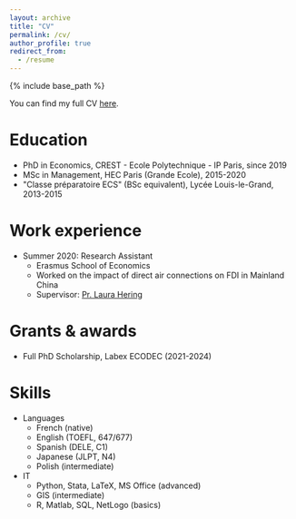 ```yaml
---
layout: archive
title: "CV"
permalink: /cv/
author_profile: true
redirect_from:
  - /resume
---
```


{% include base_path %}

You can find my full CV [here](https://tlmonnier.github.io/files/CV.pdf).

Education
======
* PhD in Economics, CREST - Ecole Polytechnique - IP Paris, since 2019
* MSc in Management, HEC Paris (Grande Ecole), 2015-2020
* "Classe préparatoire ECS" (BSc equivalent), Lycée Louis-le-Grand, 2013-2015

Work experience
======
* Summer 2020: Research Assistant
  * Erasmus School of Economics
  * Worked on the impact of direct air connections on FDI in Mainland China
  * Supervisor: [Pr. Laura Hering](https://www.mwpweb.eu/LauraHering/)

Grants & awards
======
* Full PhD Scholarship, Labex ECODEC (2021-2024)

Skills
======
* Languages
  * French (native)
  * English (TOEFL, 647/677)
  * Spanish (DELE, C1)
  * Japanese (JLPT, N4)
  * Polish (intermediate)
* IT
  * Python, Stata, LaTeX, MS Office (advanced)
  * GIS (intermediate)
  * R, Matlab, SQL, NetLogo (basics)

<!-- Publications
======
  <ul>{% for post in site.publications %}
    {% include archive-single-cv.html %}
  {% endfor %}</ul>
  
Talks
======
  <ul>{% for post in site.talks %}
    {% include archive-single-talk-cv.html %}
  {% endfor %}</ul>
  
Teaching
======
  <ul>{% for post in site.teaching %}
    {% include archive-single-cv.html %}
  {% endfor %}</ul>
  
Service and leadership
======
* Currently signed in to 43 different slack teams -->

